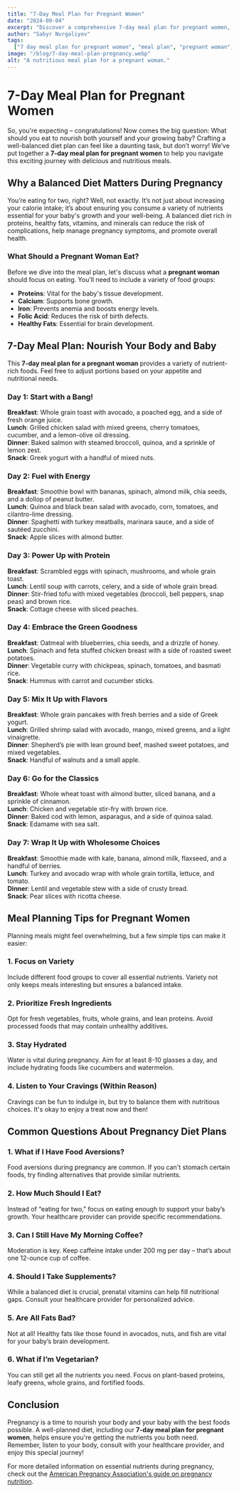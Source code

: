```yaml
---
title: "7-Day Meal Plan for Pregnant Women"
date: "2024-09-04"
excerpt: "Discover a comprehensive 7-day meal plan for pregnant women, ensuring balanced nutrition and delicious meals every day."
author: "Sabyr Nurgaliyev"
tags:
  ["7 day meal plan for pregnant woman", "meal plan", "pregnant woman", "diet plan"]
image: "/blog/7-day-meal-plan-pregnancy.webp"
alt: "A nutritious meal plan for a pregnant woman."
---
```


# 7-Day Meal Plan for Pregnant Women

So, you're expecting – congratulations! Now comes the big question: What should you eat to nourish both yourself and your growing baby? Crafting a well-balanced diet plan can feel like a daunting task, but don’t worry! We’ve put together a **7-day meal plan for pregnant women** to help you navigate this exciting journey with delicious and nutritious meals.

## Why a Balanced Diet Matters During Pregnancy

You’re eating for two, right? Well, not exactly. It’s not just about increasing your calorie intake; it’s about ensuring you consume a variety of nutrients essential for your baby's growth and your well-being. A balanced diet rich in proteins, healthy fats, vitamins, and minerals can reduce the risk of complications, help manage pregnancy symptoms, and promote overall health.

### What Should a Pregnant Woman Eat?

Before we dive into the meal plan, let's discuss what a **pregnant woman** should focus on eating. You’ll need to include a variety of food groups:

- **Proteins**: Vital for the baby's tissue development.
- **Calcium**: Supports bone growth.
- **Iron**: Prevents anemia and boosts energy levels.
- **Folic Acid**: Reduces the risk of birth defects.
- **Healthy Fats**: Essential for brain development.

## 7-Day Meal Plan: Nourish Your Body and Baby

This **7-day meal plan for a pregnant woman** provides a variety of nutrient-rich foods. Feel free to adjust portions based on your appetite and nutritional needs.

### Day 1: Start with a Bang!

**Breakfast**: Whole grain toast with avocado, a poached egg, and a side of fresh orange juice.  
**Lunch**: Grilled chicken salad with mixed greens, cherry tomatoes, cucumber, and a lemon-olive oil dressing.  
**Dinner**: Baked salmon with steamed broccoli, quinoa, and a sprinkle of lemon zest.  
**Snack**: Greek yogurt with a handful of mixed nuts.  

### Day 2: Fuel with Energy

**Breakfast**: Smoothie bowl with bananas, spinach, almond milk, chia seeds, and a dollop of peanut butter.  
**Lunch**: Quinoa and black bean salad with avocado, corn, tomatoes, and cilantro-lime dressing.  
**Dinner**: Spaghetti with turkey meatballs, marinara sauce, and a side of sautéed zucchini.  
**Snack**: Apple slices with almond butter.  

### Day 3: Power Up with Protein

**Breakfast**: Scrambled eggs with spinach, mushrooms, and whole grain toast.  
**Lunch**: Lentil soup with carrots, celery, and a side of whole grain bread.  
**Dinner**: Stir-fried tofu with mixed vegetables (broccoli, bell peppers, snap peas) and brown rice.  
**Snack**: Cottage cheese with sliced peaches.  

### Day 4: Embrace the Green Goodness

**Breakfast**: Oatmeal with blueberries, chia seeds, and a drizzle of honey.  
**Lunch**: Spinach and feta stuffed chicken breast with a side of roasted sweet potatoes.  
**Dinner**: Vegetable curry with chickpeas, spinach, tomatoes, and basmati rice.  
**Snack**: Hummus with carrot and cucumber sticks.  

### Day 5: Mix It Up with Flavors

**Breakfast**: Whole grain pancakes with fresh berries and a side of Greek yogurt.  
**Lunch**: Grilled shrimp salad with avocado, mango, mixed greens, and a light vinaigrette.  
**Dinner**: Shepherd’s pie with lean ground beef, mashed sweet potatoes, and mixed vegetables.  
**Snack**: Handful of walnuts and a small apple.  

### Day 6: Go for the Classics

**Breakfast**: Whole wheat toast with almond butter, sliced banana, and a sprinkle of cinnamon.  
**Lunch**: Chicken and vegetable stir-fry with brown rice.  
**Dinner**: Baked cod with lemon, asparagus, and a side of quinoa salad.  
**Snack**: Edamame with sea salt.  

### Day 7: Wrap It Up with Wholesome Choices

**Breakfast**: Smoothie made with kale, banana, almond milk, flaxseed, and a handful of berries.  
**Lunch**: Turkey and avocado wrap with whole grain tortilla, lettuce, and tomato.  
**Dinner**: Lentil and vegetable stew with a side of crusty bread.  
**Snack**: Pear slices with ricotta cheese.  

## Meal Planning Tips for Pregnant Women

Planning meals might feel overwhelming, but a few simple tips can make it easier:

### 1. Focus on Variety

Include different food groups to cover all essential nutrients. Variety not only keeps meals interesting but ensures a balanced intake.

### 2. Prioritize Fresh Ingredients

Opt for fresh vegetables, fruits, whole grains, and lean proteins. Avoid processed foods that may contain unhealthy additives.

### 3. Stay Hydrated

Water is vital during pregnancy. Aim for at least 8-10 glasses a day, and include hydrating foods like cucumbers and watermelon.

### 4. Listen to Your Cravings (Within Reason)

Cravings can be fun to indulge in, but try to balance them with nutritious choices. It's okay to enjoy a treat now and then!

## Common Questions About Pregnancy Diet Plans

### 1. What if I Have Food Aversions?

Food aversions during pregnancy are common. If you can't stomach certain foods, try finding alternatives that provide similar nutrients.

### 2. How Much Should I Eat?

Instead of “eating for two,” focus on eating enough to support your baby’s growth. Your healthcare provider can provide specific recommendations.

### 3. Can I Still Have My Morning Coffee?

Moderation is key. Keep caffeine intake under 200 mg per day – that’s about one 12-ounce cup of coffee.

### 4. Should I Take Supplements?

While a balanced diet is crucial, prenatal vitamins can help fill nutritional gaps. Consult your healthcare provider for personalized advice.

### 5. Are All Fats Bad?

Not at all! Healthy fats like those found in avocados, nuts, and fish are vital for your baby’s brain development.

### 6. What if I’m Vegetarian?

You can still get all the nutrients you need. Focus on plant-based proteins, leafy greens, whole grains, and fortified foods.

## Conclusion

Pregnancy is a time to nourish your body and your baby with the best foods possible. A well-planned diet, including our **7-day meal plan for pregnant women**, helps ensure you're getting the nutrients you both need. Remember, listen to your body, consult with your healthcare provider, and enjoy this special journey!

For more detailed information on essential nutrients during pregnancy, check out the [American Pregnancy Association's guide on pregnancy nutrition](https://americanpregnancy.org/healthy-pregnancy/pregnancy-health-wellness/pregnancy-nutrition/).
